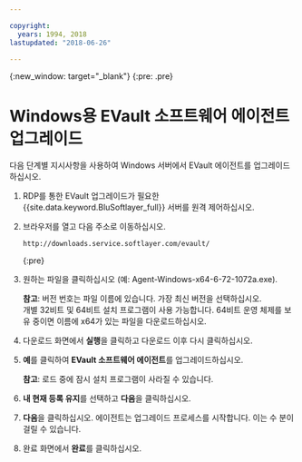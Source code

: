 ```yaml
---

copyright:
  years: 1994, 2018
lastupdated: "2018-06-26"

---
```

{:new_window: target="_blank"}
{:pre: .pre}

# Windows용 EVault 소프트웨어 에이전트 업그레이드 

다음 단계별 지시사항을 사용하여 Windows 서버에서 EVault 에이전트를 업그레이드하십시오.

1. RDP를 통한 EVault 업그레이드가 필요한 {{site.data.keyword.BluSoftlayer_full}} 서버를 원격 제어하십시오.

2. 브라우저를 열고 다음 주소로 이동하십시오.
   ```
   http://downloads.service.softlayer.com/evault/
   ```
   {:pre}
  
3. 원하는 파일을 클릭하십시오 (예: Agent-Windows-x64-6-72-1072a.exe).

   **참고**: 버전 번호는 파일 이름에 있습니다. 가장 최신 버전을 선택하십시오. <br/>
   개별 32비트 및 64비트 설치 프로그램이 사용 가능합니다. 64비트 운영 체제를 보유 중이면 이름에 x64가 있는 파일을 다운로드하십시오.

4. 다운로드 화면에서 **실행**을 클릭하고 다운로드 이후 다시 클릭하십시오.

5. **예**를 클릭하여 **EVault 소프트웨어 에이전트**를 업그레이드하십시오.

   **참고**: 로드 중에 잠시 설치 프로그램이 사라질 수 있습니다.

6. **내 현재 등록 유지**를 선택하고 **다음**을 클릭하십시오.

7. **다음**을 클릭하십시오. 에이전트는 업그레이드 프로세스를 시작합니다. 이는 수 분이 걸릴 수 있습니다.

8. 완료 화면에서 **완료**를 클릭하십시오.
